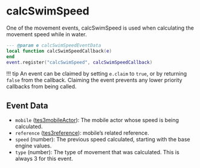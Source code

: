 # calcSwimSpeed

One of the movement events, calcSwimSpeed is used when calculating the movement speed while in water.

```lua
--- @param e calcSwimSpeedEventData
local function calcSwimSpeedCallback(e)
end
event.register("calcSwimSpeed", calcSwimSpeedCallback)
```

!!! tip
	An event can be claimed by setting `e.claim` to `true`, or by returning `false` from the callback. Claiming the event prevents any lower priority callbacks from being called.

## Event Data

* `mobile` ([tes3mobileActor](../../types/tes3mobileActor)): The mobile actor whose speed is being calculated.
* `reference` ([tes3reference](../../types/tes3reference)): mobile’s related reference.
* `speed` (number): The previous speed calculated, starting with the base engine values.
* `type` (number): The type of movement that was calculated. This is always 3 for this event.

